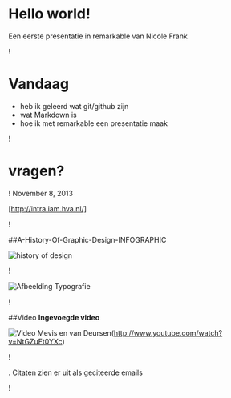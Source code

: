 # Hello world!
Een eerste presentatie in remarkable van Nicole Frank




!



# Vandaag


- heb ik geleerd wat git/github zijn
- wat Markdown is
- hoe ik met remarkable een presentatie maak




!

# vragen?




!
November 8, 2013

[http://intra.iam.hva.nl/]

!

##A-History-Of-Graphic-Design-INFOGRAPHIC


![history of design](http://www.visualinformation.info/wp-content/uploads/2012/01/A-History-Of-Graphic-Design-INFOGRAPHIC1.jpg)



!

![Afbeelding Typografie](http://1.bp.blogspot.com/_dCivHARd6iM/TEmBHBgJb2I/AAAAAAAAAhs/ABZWjIDgZLc/s1600/shapesetbytimfishlock.jpg)







!


##Video
**Ingevoegde video**

![Video Mevis en van Deursen](http://img.youtube.com/vi/NtGZuFt0YXc/0.jpg)(http://www.youtube.com/watch?v=NtGZuFt0YXc)




!

. Citaten zien er uit als geciteerde emails




!
